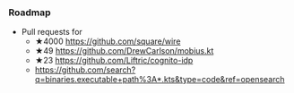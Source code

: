 ### Roadmap

- Pull requests for
  - ★4000 https://github.com/square/wire
  - ★49 https://github.com/DrewCarlson/mobius.kt
  - ★23 https://github.com/Liftric/cognito-idp
  - https://github.com/search?q=binaries.executable+path%3A*.kts&type=code&ref=opensearch
